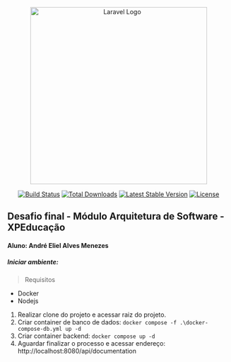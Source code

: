 <p align="center"><a href="https://laravel.com" target="_blank"><img src="https://raw.githubusercontent.com/laravel/art/master/logo-lockup/5%20SVG/2%20CMYK/1%20Full%20Color/laravel-logolockup-cmyk-red.svg" width="400" alt="Laravel Logo"></a></p>

<p align="center">
<a href="https://github.com/laravel/framework/actions"><img src="https://github.com/laravel/framework/workflows/tests/badge.svg" alt="Build Status"></a>
<a href="https://packagist.org/packages/laravel/framework"><img src="https://img.shields.io/packagist/dt/laravel/framework" alt="Total Downloads"></a>
<a href="https://packagist.org/packages/laravel/framework"><img src="https://img.shields.io/packagist/v/laravel/framework" alt="Latest Stable Version"></a>
<a href="https://packagist.org/packages/laravel/framework"><img src="https://img.shields.io/packagist/l/laravel/framework" alt="License"></a>
</p>

## Desafio final - Módulo Arquitetura de Software - XPEducação

#### 	Aluno: André Eliel Alves Menezes
##### Iniciar ambiente:
> Requisitos
- Docker
- Nodejs

1. Realizar clone do projeto e acessar raiz do projeto.
2. Criar container de banco de dados: `docker compose -f .\docker-compose-db.yml up -d`
3. Criar container backend: `docker compose up -d`
4. Aguardar finalizar o processo e acessar endereço: http://localhost:8080/api/documentation